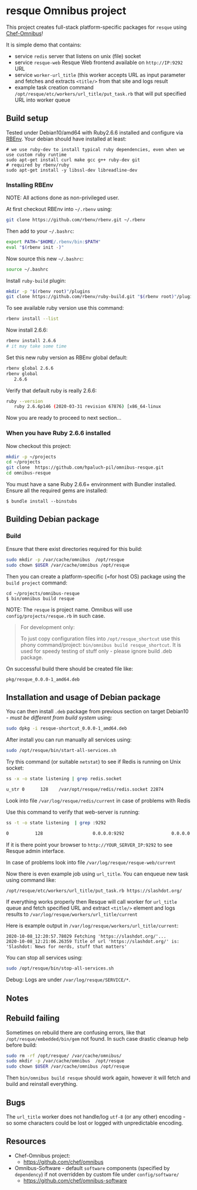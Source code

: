 resque Omnibus project
======================
This project creates full-stack platform-specific packages for
`resque` using [Chef-Omnibus](https://github.com/chef/omnibus)!

It is simple demo that contains:
- service `redis` server that listens on unix (file) socket
- service `resque-web` Resque Web frontend available on `http://IP:9292` URL
- service `worker-url_title` (this worker accepts URL as input parameter and fetches
  and extracts `<title/>` from that site and logs result
- example task creation command `/opt/resque/etc/workers/url_title/put_task.rb` that will put specified URL into worker
  queue


Build setup
-----------

Tested under Debian10/amd64 with Ruby2.6.6 installed and configure via [RBEnv](https://github.com/rbenv/rbenv). Your debian should have installed at least:
```shell
# we use ruby-dev to install typical ruby dependencies, even when we use custom ruby runtime
sudo apt-get install curl make gcc g++ ruby-dev git
# required by rbenv/ruby
sudo apt-get install -y libssl-dev libreadline-dev
```

### Installing RBEnv

NOTE: All actions done as non-privileged user.

At first checkout RBEnv into `~/.rbenv` using:

```bash
git clone https://github.com/rbenv/rbenv.git ~/.rbenv
```

Then add to your `~/.bashrc`:

```bash
export PATH="$HOME/.rbenv/bin:$PATH"
eval "$(rbenv init -)"
```

Now source this new `~/.bashrc`:

```bash
source ~/.bashrc
```

Install `ruby-build` plugin:
```bash
mkdir -p "$(rbenv root)"/plugins
git clone https://github.com/rbenv/ruby-build.git "$(rbenv root)"/plugins/ruby-build
```

To see available ruby version use this command:

```bash
rbenv install --list
```

Now install 2.6.6:
```bash
rbenv install 2.6.6
# it may take some time
```

Set this new ruby version as RBEnv global default:
```bash
rbenv global 2.6.6
rbenv global
   2.6.6
```

Verify that default ruby is really 2.6.6:

```bash
ruby --version
   ruby 2.6.6p146 (2020-03-31 revision 67876) [x86_64-linux
```

Now you are ready to proceed to next section...

### When you have Ruby 2.6.6 installed

Now checkout this project:
```bash
mkdir -p ~/projects
cd ~/projects
git clone  https://github.com/hpaluch-pil/omnibus-resque.git
cd omnibus-resque
```

You must have a sane Ruby 2.6.6+ environment with Bundler installed. Ensure all
the required gems are installed:

```shell
$ bundle install --binstubs
```

Building Debian package
-----------------------
### Build

Ensure that there exist directories required for this build:
```bash
sudo mkdir -p /var/cache/omnibus  /opt/resque
sudo chown $USER /var/cache/omnibus /opt/resque
```

Then you can create a platform-specific (=for host OS)  package
using the `build project` command:

```shell
cd ~/projects/omnibus-resque
$ bin/omnibus build resque
```

NOTE: The `resque` is project name. Omnibus will
use `config/projects/resque.rb` in such case.

> For development only:
>
> To just copy configuration files into `/opt/resque_shortcut` use this phony
> command/project: `bin/omnibus build resque_shortcut`. It is used for speedy
> testing of stuff only - please ignore build .deb package.


On successful build there should be created file like:

```
pkg/resque_0.0.0-1_amd64.deb
```

Installation and usage of Debian package
----------------------------------------

You can then install `.deb` package from previous section on target Debian10 - *must be different from build system* using:
```bash
sudo dpkg -i resque-shortcut_0.0.0-1_amd64.deb
```

After install you can run manually all services using:

```bash
sudo /opt/resque/bin/start-all-services.sh
```

Try this command (or suitable `netstat`) to see if Redis is running on Unix socket:

```bash
ss -x -o state listening | grep redis.socket

u_str 0      128    /var/opt/resque/redis/redis.socket 22874             * 0
```
Look into file `/var/log/resque/redis/current` in case of problems with Redis

Use this command to verify that web-server is running:
```bash
ss -t -o state listening  | grep :9292

0          128                   0.0.0.0:9292                  0.0.0.0:*
```
If it is there point your browser to `http://YOUR_SERVER_IP:9292` to see Resque admin interface.

In case of problems look into file `/var/log/resque/resque-web/current`

Now there is even example job using `url_title`. You can enqueue new task using command like:

```bash
/opt/resque/etc/workers/url_title/put_task.rb https://slashdot.org/
```

If everything works properly then Resque will call worker for `url_title` queue and fetch specified URL
and extract `<title/>` element and logs results to `/var/log/resque/workers/url_title/current`

Here is example output in `/var/log/resque/workers/url_title/current`:

```
2020-10-08_12:20:57.78029 Fetching 'https://slashdot.org/'...
2020-10-08_12:21:06.26359 Title of url 'https://slashdot.org/' is: 'Slashdot: News for nerds, stuff that matters'
```



You can stop all services using:

```bash
sudo /opt/resque/bin/stop-all-services.sh
```

Debug: Logs are under `/var/log/resque/SERVICE/*`.

Notes
-----

## Rebuild failing

Sometimes on rebuild there are confusing errors, like that `/opt/resque/embedded/bin/gem` not found.
In such case drastic cleanup help before build:

```bash
sudo rm -rf /opt/resque/ /var/cache/omnibus/
sudo mkdir -p /var/cache/omnibus  /opt/resque
sudo chown $USER /var/cache/omnibus /opt/resque
```

Then `bin/omnibus build resque` should work again, however it will fetch and build and reinstall everything.

Bugs
----

The `url_title` worker does not handle/log `utf-8` (or any other) encoding - so some characters could be lost
or logged with unpredictable encoding.

Resources
---------

* Chef-Omnibus project:
  - https://github.com/chef/omnibus
* Omnibus-Software - default `software` components (specified by `dependency`)
  if not overridden by custom file under `config/software/`
  - https://github.com/chef/omnibus-software

